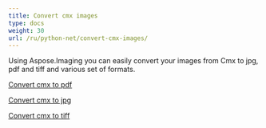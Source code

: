 ```yaml
---
title: Convert cmx images
type: docs
weight: 30
url: /ru/python-net/convert-cmx-images/
---
```

Using Aspose.Imaging you can easily convert your images from Cmx to jpg, pdf and tiff and various set of formats.

[Convert cmx to pdf](/imaging/ru/python-net/convert-cmx-to-pdf/)

[Convert cmx to jpg](/imaging/ru/python-net/convert-cmx-to-jpg/)

[Convert cmx to tiff](/imaging/ru/python-net/convert-cmx-to-tiff/)
